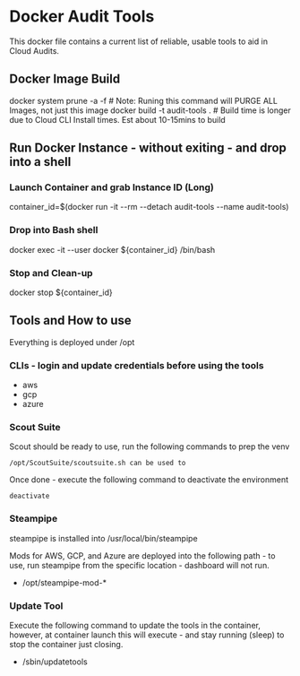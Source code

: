 # Docker Audit Tools

This docker file contains a current list of reliable, usable tools to aid in Cloud Audits.

## Docker Image Build 

docker system prune -a -f	# Note: Runing this command will PURGE ALL Images, not just this image
docker build -t audit-tools .	# Build time is longer due to Cloud CLI Install times. Est about 10-15mins to build

## Run Docker Instance - without exiting - and drop into a shell

### Launch Container and grab Instance ID (Long)
container_id=$(docker run -it --rm --detach audit-tools --name audit-tools)

### Drop into Bash shell
docker exec -it --user docker  ${container_id} /bin/bash

### Stop and Clean-up
docker stop ${container_id}

## Tools and How to use
Everything is deployed under /opt

### CLIs - login and update credentials before using the tools
- aws
- gcp
- azure

### Scout Suite
Scout should be ready to use, run the following commands to prep the venv
```
/opt/ScoutSuite/scoutsuite.sh can be used to 
```
Once done - execute the following command to deactivate the environment
```
deactivate
```

### Steampipe
steampipe is installed into /usr/local/bin/steampipe

Mods for AWS, GCP, and Azure are deployed into the following path - to use, run steampipe from the specific location - dashboard will not run.

- /opt/steampipe-mod-*

### Update Tool
Execute the following command to update the tools in the container, however, at container launch this will execute - and stay running (sleep) to stop the container just closing.

- /sbin/updatetools
